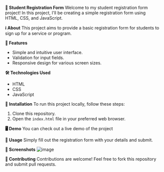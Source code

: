 **📝 Student Registration Form**
Welcome to my student registration form project! In this project, I'll be creating a simple registration form using HTML, CSS, and JavaScript.

**ℹ️ About**
This project aims to provide a basic registration form for students to sign up for a service or program.

**🚀 Features**
- Simple and intuitive user interface.
- Validation for input fields.
- Responsive design for various screen sizes.

**🛠️ Technologies Used**
- HTML
- CSS
- JavaScript

**📄 Installation**
To run this project locally, follow these steps:

1. Clone this repository.
2. Open the `index.html` file in your preferred web browser.

**🖥️ Demo**
You can check out a live demo of the project 

**📝 Usage**
Simply fill out the registration form with your details and submit.

 **📸 Screenshots**
![image](https://github.com/Charuhasini09/Regestration_form/assets/93981456/6a60f2c8-66a8-4168-8fd0-3ceeb6ea6905)


**🤝 Contributing**
Contributions are welcome! Feel free to fork this repository and submit pull requests.

